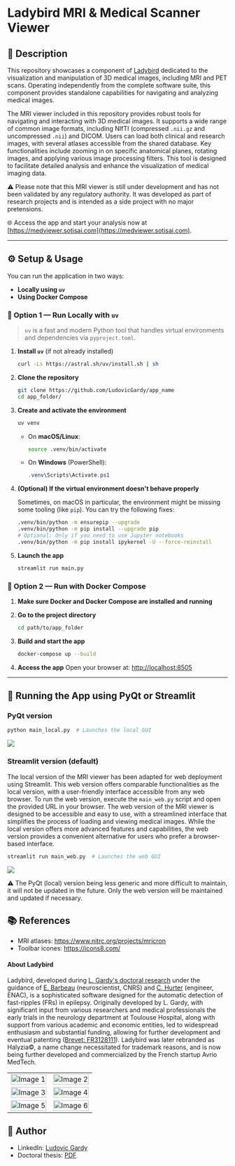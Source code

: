 # Ladybird MRI & Medical Scanner Viewer

## 📄 Description

This repository showcases a component of [Ladybird](#about-ladybird) dedicated to the visualization and manipulation of 3D medical images, including MRI and PET scans. Operating independently from the complete software suite, this component provides standalone capabilities for navigating and analyzing medical images.

The MRI viewer included in this repository provides robust tools for navigating and interacting with 3D medical images. It supports a wide range of common image formats, including NIfTI (compressed `.nii.gz` and uncompressed `.nii`) and DICOM. Users can load both clinical and research images, with several atlases accessible from the shared database. Key functionalities include zooming in on specific anatomical planes, rotating images, and applying various image processing filters. This tool is designed to facilitate detailed analysis and enhance the visualization of medical imaging data.

⚠️ Please note that this MRI viewer is still under development and has not been validated by any regulatory authority. It was developed as part of research projects and is intended as a side project with no major pretensions.

🌐 Access the app and start your analysis now at [https://medviewer.sotisai.com](https://medviewer.sotisai.com).

---

## ⚙️ Setup & Usage

You can run the application in two ways:

- **Locally using `uv`**
- **Using Docker Compose**

### 🔧 Option 1 — Run Locally with `uv`

> `uv` is a fast and modern Python tool that handles virtual environments and dependencies via `pyproject.toml`.

1. **Install `uv`** (if not already installed)  
   ```bash
   curl -Ls https://astral.sh/uv/install.sh | sh
   ```

2. **Clone the repository**  
   ```bash
   git clone https://github.com/LudovicGardy/app_name
   cd app_folder/
   ```

3. **Create and activate the environment**  
   ```bash
   uv venv
   ```

   - On **macOS/Linux**:
     ```bash
     source .venv/bin/activate
     ```

   - On **Windows** (PowerShell):
     ```powershell
     .venv\Scripts\Activate.ps1
     ```

4. **(Optional) If the virtual environment doesn't behave properly**

   Sometimes, on macOS in particular, the environment might be missing some tooling (like `pip`). You can try the following fixes:

   ```bash
   .venv/bin/python -m ensurepip --upgrade
   .venv/bin/python -m pip install --upgrade pip
   # Optional: Only if you need to use Jupyter notebooks
   .venv/bin/python -m pip install ipykernel -U --force-reinstall
   ```

5. **Launch the app**  
   ```bash
   streamlit run main.py
   ```

### 🐳 Option 2 — Run with Docker Compose

1. **Make sure Docker and Docker Compose are installed and running**

2. **Go to the project directory**
   ```bash
   cd path/to/app_folder
   ```

3. **Build and start the app**
   ```bash
   docker-compose up --build
   ```

4. **Access the app**
   Open your browser at: [http://localhost:8505](http://localhost:8505)

---

## 📱 Running the App using PyQt or Streamlit

### PyQt version
```sh
python main_local.py  # Launches the local GUI
```

![](images/image1.png)

### Streamlit version (default)
The local version of the MRI viewer has been adapted for web deployment using Streamlit. This web version offers comparable functionalities as the local version, with a user-friendly interface accessible from any web browser. To run the web version, execute the `main_web.py` script and open the provided URL in your browser.
The web version of the MRI viewer is designed to be accessible and easy to use, with a streamlined interface that simplifies the process of loading and viewing medical images. While the local version offers more advanced features and capabilities, the web version provides a convenient alternative for users who prefer a browser-based interface.

```sh
streamlit run main_web.py  # Launches the web GUI
```

![](images/image2.png)

⚠️ The PyQt (local) version being less generic and more difficult to maintain, it will not be updated in the future. Only the web version will be maintained and updated if necessary.

## 📚 References
- MRI atlases: https://www.nitrc.org/projects/mricron
- Toolbar icones: https://icons8.com/

#### About Ladybird
Ladybird, developed during [L. Gardy's doctoral research](http://thesesups.ups-tlse.fr/5164/1/2021TOU30190.pdf) under the guidance of [E. Barbeau](https://cerco.cnrs.fr/page-perso-emmanuel-j-barbeau-ph-d/) (neuroscientist, CNRS) and [C. Hurter](http://recherche.enac.fr/~hurter/presentation.html) (engineer, ENAC), is a sophisticated software designed for the automatic detection of fast-ripples (FRs) in epilepsy. Originally developed by L. Gardy, with significant input from various researchers and medical professionals the early trials in the neurology department at Toulouse Hospital, along with support from various academic and economic entities, led to widespread enthusiasm and substantial funding, allowing for further development and eventual patenting ([Brevet: FR3128111](https://data.inpi.fr/brevets/FR3128111)). Ladybird was later rebranded as Halyzia©, a name change necessitated for trademark reasons, and is now being further developed and commercialized by the French startup Avrio MedTech.

<table style="width:100%;">
  <tr>
    <td style="width:50%;"><img src="images/ladybird1_v1.jpg" alt="Image 1" style="width:100%;"></td>
    <td style="width:50%;"><img src="images/ladybird2_v1.jpg" alt="Image 2" style="width:100%;"></td>
  </tr>
  <tr>
    <td style="width:50%;"><img src="images/ladybird3_v1.jpg" alt="Image 3" style="width:100%;"></td>
    <td style="width:50%;"><img src="images/ladybird4_v1.jpg" alt="Image 4" style="width:100%;"></td>
  </tr>
  <tr>
    <td style="width:50%;"><img src="images/ladybird5_v1.jpg" alt="Image 5" style="width:100%;"></td>
    <td style="width:50%;"><img src="images/ladybird6_v1.jpg" alt="Image 6" style="width:100%;"></td>
  </tr>
</table>

## 👤 Author
- LinkedIn: [Ludovic Gardy](https://www.linkedin.com/in/ludovic-gardy/)
- Doctoral thesis: [PDF](http://thesesups.ups-tlse.fr/5164/1/2021TOU30190.pdf)
